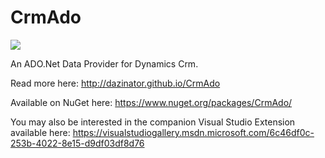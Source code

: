 CrmAdo
======

<a href="http://dazinator.ddns.net:81/viewType.html?buildTypeId=CrmAdo_Continuos&guest=1">
<img src="http://dazinator.ddns.net:81/app/rest/builds/buildType:(id:CrmAdo_Continuos)/statusIcon"/>
</a>

An ADO.Net Data Provider for Dynamics Crm.

Read more here: http://dazinator.github.io/CrmAdo 

Available on NuGet here: https://www.nuget.org/packages/CrmAdo/

You may also be interested in the companion Visual Studio Extension available here: https://visualstudiogallery.msdn.microsoft.com/6c46df0c-253b-4022-8e15-d9df03df8d76
